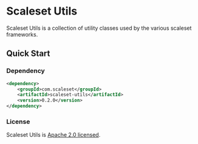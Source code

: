 Scaleset Utils
==============

Scaleset Utils is a collection of utility classes used by the various scaleset frameworks.

Quick Start
-----------

### Dependency

```xml
<dependency>
    <groupId>com.scaleset</groupId>
    <artifactId>scaleset-utils</artifactId>
    <version>0.2.0</version>
</dependency>
```

### License

Scaleset Utils is [Apache 2.0 licensed](http://www.apache.org/licenses/LICENSE-2.0.html).
